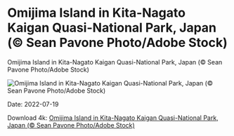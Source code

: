 # Omijima Island in Kita-Nagato Kaigan Quasi-National Park, Japan (© Sean Pavone Photo/Adobe Stock)

Omijima Island in Kita-Nagato Kaigan Quasi-National Park, Japan (© Sean Pavone Photo/Adobe Stock)

![Omijima Island in Kita-Nagato Kaigan Quasi-National Park, Japan (© Sean Pavone Photo/Adobe Stock)](https://bing.com/th?id=OHR.OmijimaIsland_EN-US2811609327_UHD.jpg&w=1024&h=576)

Date: 2022-07-19

Download 4k: [Omijima Island in Kita-Nagato Kaigan Quasi-National Park, Japan (© Sean Pavone Photo/Adobe Stock)](https://bing.com/th?id=OHR.OmijimaIsland_EN-US2811609327_UHD.jpg)

